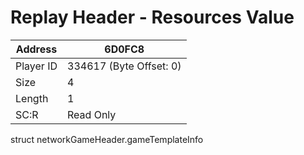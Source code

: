 #  Replay Header - Resources Value
Address   | 6D0FC8
----------|-------------
Player ID | 334617 (Byte Offset: 0)
Size 	  | 4
Length 	  | 1
SC:R      | Read Only

struct networkGameHeader.gameTemplateInfo
